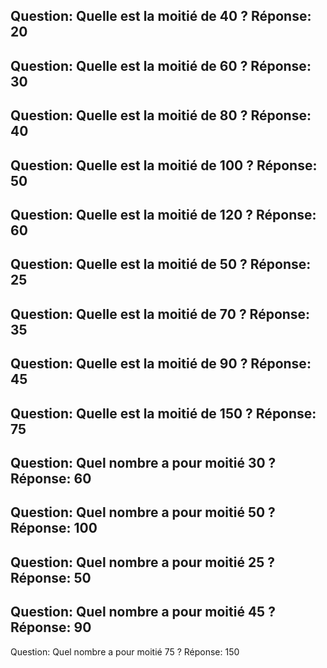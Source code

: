 Question: Quelle est la moitié de $40$ ?
Réponse: $20$
---
Question: Quelle est la moitié de $60$ ?
Réponse: $30$
---
Question: Quelle est la moitié de $80$ ?
Réponse: $40$
---
Question: Quelle est la moitié de $100$ ?
Réponse: $50$
---
Question: Quelle est la moitié de $120$ ?
Réponse: $60$
---
Question: Quelle est la moitié de $50$ ?
Réponse: $25$
---
Question: Quelle est la moitié de $70$ ?
Réponse: $35$
---
Question: Quelle est la moitié de $90$ ?
Réponse: $45$
---
Question: Quelle est la moitié de $150$ ?
Réponse: $75$
---
Question: Quel nombre a pour moitié $30$ ?
Réponse: $60$
---
Question: Quel nombre a pour moitié $50$ ?
Réponse: $100$
---
Question: Quel nombre a pour moitié $25$ ?
Réponse: $50$
---
Question: Quel nombre a pour moitié $45$ ?
Réponse: $90$
---
Question: Quel nombre a pour moitié $75$ ?
Réponse: $150$
